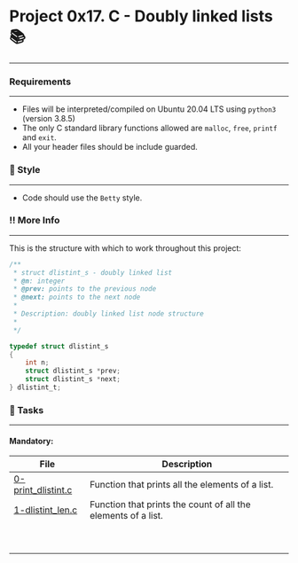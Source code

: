 # Project 0x17. C - Doubly linked lists :books:
***

### Requirements
***
* Files will be interpreted/compiled on Ubuntu 20.04 LTS using `python3` (version 3.8.5)
* The only C standard library functions allowed are `malloc`, `free`, `printf` and `exit`.
* All your header files should be include guarded.

### :art: Style
***
* Code should use the `Betty` style.

### :bangbang: More Info
***
This is the structure with which to work throughout this project:
```C
/**
 * struct dlistint_s - doubly linked list
 * @n: integer
 * @prev: points to the previous node
 * @next: points to the next node
 *
 * Description: doubly linked list node structure
 *
 */

typedef struct dlistint_s
{
    int n;
    struct dlistint_s *prev;
    struct dlistint_s *next;
} dlistint_t;
```

### :dart: Tasks
***
#### Mandatory:

| File | Description |
| --- | --- |
|[0-print_dlistint.c](https://github.com/nitaly31/holbertonschool-low_level_programming/blob/master/0x17-doubly_linked_lists/0-print_dlistint.c) | Function that prints all the elements of a list. |
|[1-dlistint_len.c](https://github.com/nitaly31/holbertonschool-low_level_programming/blob/master/0x17-doubly_linked_lists/1-dlistint_len.c)| Function that prints the count of all the elements of a list.|
|[]()| |
|[]()| |
|[]()| |
|[]()| |
|[]()| |
|[]()| |
|[]()| |
|[]()| |
|[]()| |
